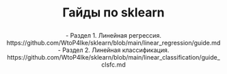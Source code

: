 
<h1><p align="center">Гайды по sklearn</p></h1>
<p align="center">
- Раздел 1. Линейная регрессия. https://github.com/WtoP4Ike/sklearn/blob/main/linear_regression/guide.md <br>
- Раздел 2. Линейная классификация. https://github.com/WtoP4Ike/sklearn/blob/main/linear_classification/guide_clsfc.md
</p>
